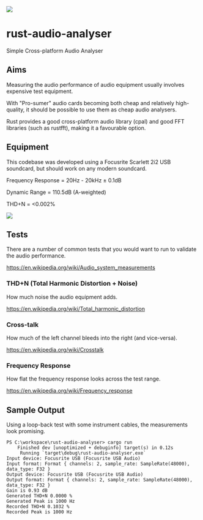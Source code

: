 ![](https://images.pond5.com/audio-signal-animation-different-white-footage-082028002_iconl.jpeg)

# rust-audio-analyser
Simple Cross-platform Audio Analyser

## Aims

Measuring the audio performance of audio equipment usually involves expensive test equipment.

With "Pro-sumer" audio cards becoming both cheap and relatively high-quality, it should be possible to use them as cheap audio analysers.

Rust provides a good cross-platform audio library (cpal) and good FFT libraries (such as rustfft), making it a favourable option.

## Equipment

This codebase was developed using a Focusrite Scarlett 2i2 USB soundcard, but should work on any modern soundcard.

Frequency Response = 20Hz - 20kHz ± 0.1dB

Dynamic Range = 110.5dB (A-weighted)

THD+N = <0.002%

![](https://mixdownmag.com.au/wp-content/uploads/2016/08/focusrite_0.jpg)

## Tests

There are a number of common tests that you would want to run to validate the audio performance.

https://en.wikipedia.org/wiki/Audio_system_measurements

### THD+N (Total Harmonic Distortion + Noise)

How much noise the audio equipment adds.

https://en.wikipedia.org/wiki/Total_harmonic_distortion

### Cross-talk

How much of the left channel bleeds into the right (and vice-versa).

https://en.wikipedia.org/wiki/Crosstalk

### Frequency Response

How flat the frequency response looks across the test range.

https://en.wikipedia.org/wiki/Frequency_response

## Sample Output

Using a loop-back test with some instrument cables, the measurements look promising.

```
PS C:\workspace\rust-audio-analyser> cargo run
    Finished dev [unoptimized + debuginfo] target(s) in 0.12s
     Running `target\debug\rust-audio-analyser.exe`
Input device: Focusrite USB (Focusrite USB Audio)
Input format: Format { channels: 2, sample_rate: SampleRate(48000), data_type: F32 }
Output device: Focusrite USB (Focusrite USB Audio)
Output format: Format { channels: 2, sample_rate: SampleRate(48000), data_type: F32 }
Gain is 0.93 dB
Generated THD+N 0.0000 %
Generated Peak is 1000 Hz
Recorded THD+N 0.1032 %
Recorded Peak is 1000 Hz
```

